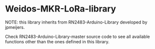 # Weidos-MKR-LoRa-library


NOTE: this library inherits from RN2483-Arduino-Library developed by jpmeijers.

Check RN2483-Arduino-Library-master source code to see all available functions other than the ones defined in this library.
